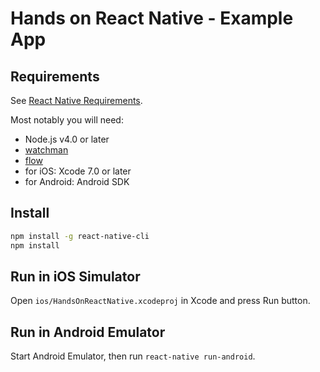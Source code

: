 # Hands on React Native - Example App

## Requirements

See [React Native Requirements](http://facebook.github.io/react-native/docs/getting-started.html#requirements).

Most notably you will need:

* Node.js v4.0 or later
* [watchman](https://facebook.github.io/watchman/docs/install.html)
* [flow](http://flowtype.org/docs/getting-started.html)
* for iOS: Xcode 7.0 or later
* for Android: Android SDK

## Install

```sh
npm install -g react-native-cli
npm install
```

## Run in iOS Simulator

Open `ios/HandsOnReactNative.xcodeproj` in Xcode and press Run button.

## Run in Android Emulator

Start Android Emulator, then run `react-native run-android`.
